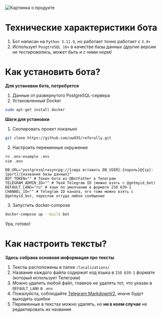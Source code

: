 ![Картинка о продукте](../assets/github-guides-cover.png "Дизайн от Марка")

# Технические характеристики бота
1. Бот написан на `Python 3.11.9`, но работает точно работает с `3.9+`
2. Использует `PosgtreSQL 16+` в качестве базы данных _(другие версии не тестировались, может быть и с ними норм)_

# Как установить бота?
**Для установки бота, потребуется**
1. Данные от развернутого PostgreSQL-сервера
2. Установленный Docker
```bash
sudo apt-get install docker
```

**Шаги для установки**
1. Скопировать проект локально
```bash
git clone https://github.com/uw935/referally.git
```

2. Настроить переменные окружения
```bash
rn .env-example .env
vim .env
```
```env
DB_URL="postgresql+asyncpg://{сюда вставить DB_USER}:{пароль}@{ip}:{port}/{название базы данных}"
BOT_TOKEN="" # Токен бота из @BotFather в Телеграм
TELEGRAM_ADMIN_ID="" # Твой Telegram ID (можно взять с @getmyid_bot)
DEFAULT_LANG="ru" # язык по умолчанию в формате ISO 639-1
CHANNEL_ID="" # Telegram ID канала, его тоже можно взять с @getmyid_bot, переслав оттуда любое сообщение
```

3. Запустить docker-compose
```bash
docker-compose up --build bot
```

Ура, готово!

# Как настроить тексты?
**Здесь собрана основная информация про тексты**
1. Тексты расположены в папке `/localizations/`
2. Название каждого файла содержит код языка в `ISO 639-1` формате (который использует Телеграм)
3. Можно удалить любой файл, главное не удалять тот, что указан в `DEFAULT_LANG` в `.env`
4. Пожалуйста, соблюдайте [Telegram MarkdownV2](https://core.telegram.org/bots/api#markdownv2-style), иначе будут выходить ошибки
5. Переменные в текстах можно удалять, но __ни в коем случае__ не редактировать их названия
